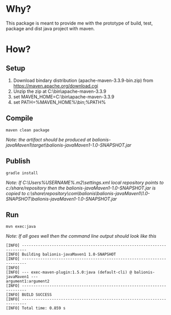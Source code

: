 # Why?

This package is meant to provide me with the prototype of build, test, package and dist java project with maven.

# How?

## Setup

1. Download bindary distribution (apache-maven-3.3.9-bin.zip) from https://maven.apache.org/download.cgi
2. Unzip the zip at C:\bin\apache-maven-3.3.9
3. set MAVEN_HOME=C:\bin\apache-maven-3.3.9
4. set PATH=%MAVEN_HOME%\bin;%PATH%

## Compile
 
```
maven clean package
```

_Note: the artifact should be produced at balionis-javaMaven1\target\balionis-javaMaven1-1.0-SNAPSHOT.jar_

## Publish

```
gradle install
```

_Note: If C:\Users\%USERNAME%\.m2\settings.xml local repository points to <localRepository>c:/share/repository</localRepository> 
then the balionis-javaMaven1-1.0-SNAPSHOT.jar is copied to c:\share\repository\com\balionis\balionis-javaMaven1\1.0-SNAPSHOT\balionis-javaMaven1-1.0-SNAPSHOT.jar_

## Run

```
mvn exec:java
```

_Note: If all goes well then the command line output should look like this_
```
[INFO] ------------------------------------------------------------------------
[INFO] Building balionis-javaMaven1 1.0-SNAPSHOT
[INFO] ------------------------------------------------------------------------
[INFO]
[INFO] --- exec-maven-plugin:1.5.0:java (default-cli) @ balionis-javaMaven1 ---
argument1:argument2
[INFO] ------------------------------------------------------------------------
[INFO] BUILD SUCCESS
[INFO] ------------------------------------------------------------------------
[INFO] Total time: 0.859 s
```
